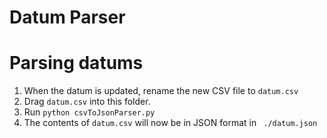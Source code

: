 
# Datum Parser

# Parsing datums
1. When the datum is updated, rename the new CSV file to ``` datum.csv ``` 
2. Drag ``` datum.csv ```  into this folder.
3. Run ``` python csvToJsonParser.py ```
4. The contents of ``` datum.csv ``` will now be in JSON format in ``` ./datum.json```
